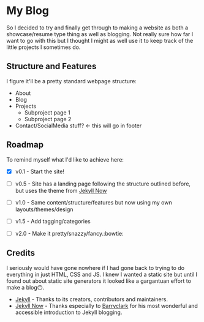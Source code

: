 
# My Blog
So I decided to try and finally get through to making a website as both a showcase/resume type thing as well as blogging. Not really sure how far I want to go with this but I thought I might as well use it to keep track of the little projects I sometimes do.

## Structure and Features
I figure it'll be a pretty standard webpage structure:

 * About
 * Blog
 * Projects
    * Subproject page 1
    * Subproject page 2
 * Contact/SocialMedia stuff? <- this will go in footer


## Roadmap
To remind myself what I'd like to achieve here:
 - [x] v0.1 - Start the site!
 - [ ] v0.5 - Site has a landing page following the structure outlined before, but uses the theme from [Jekyll Now](https://github.com/barryclark/jekyll-now)
 - [ ] v1.0 - Same content/structure/features but now using my own layouts/themes/design
 - [ ] v1.5 - Add tagging/categories
 - [ ] v2.0 - Make it pretty/snazzy/fancy.:bowtie:


## Credits
I seriously would have gone nowhere if I had gone back to trying to do everything in just HTML, CSS and JS. I knew I wanted a static site but until I found out about static site generators it looked like a gargantuan effort to make a blog:no_mouth:.
- [Jekyll](https://github.com/jekyll/jekyll) - Thanks to its creators, contributors and maintainers.
- [Jekyll Now](https://github.com/barryclark/jekyll-now) - Thanks especially to [Barryclark](https://github.com/barryclark) for his most wonderful and accessible introduction to Jekyll blogging.
